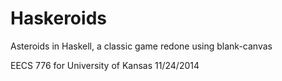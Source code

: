 Haskeroids
==========

Asteroids in Haskell, a classic game redone using blank-canvas


EECS 776 for University of Kansas
11/24/2014
